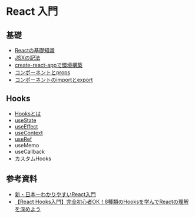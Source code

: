 # React 入門

## 基礎
- [Reactの基礎知識](./basic.md)
- [JSXの記法](./jsx.md)
- [create-react-appで環境構築](./create-react-app.md)
- [コンポーネントとprops](./component_props.md)
- [コンポーネントのimportとexport](./import_export.md)

## Hooks
- [Hooksとは](./hooks/hooks.md)
- [useState](./hooks/useState.md)
- [useEffect](./hooks/useEffect.md)
- [useContext](./hooks/useContext.md)
- [useRef](./hooks/useRef.md)
- useMemo
- useCallback
- カスタムHooks

## 参考資料
- [新・日本一わかりやすいReact入門](https://youtube.com/playlist?list=PLX8Rsrpnn3IWPoM7-1YPDksRRkamRY25k&si=FbXhuf7hVxtmZ3Cx)
- [【React Hooks入門】完全初心者OK！8種類のHooksを学んでReactの理解を深めよう](https://youtu.be/uuAdVs7sbAs?si=BCLTruaZMl5a1nEv)
